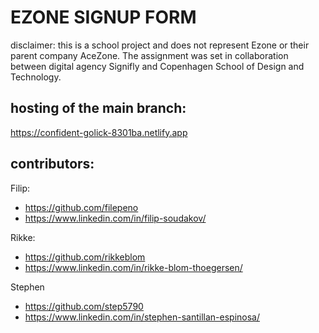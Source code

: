 # EZONE SIGNUP FORM 
disclaimer: this is a school project and does not represent Ezone or their parent company AceZone. 
The assignment was set in collaboration between digital agency Signifly and Copenhagen School of Design and Technology. 

## hosting of the main branch:
https://confident-golick-8301ba.netlify.app

## contributors: 
Filip: 
- https://github.com/filepeno
- https://www.linkedin.com/in/filip-soudakov/

Rikke: 
- https://github.com/rikkeblom
- https://www.linkedin.com/in/rikke-blom-thoegersen/

Stephen
- https://github.com/step5790
- https://www.linkedin.com/in/stephen-santillan-espinosa/
